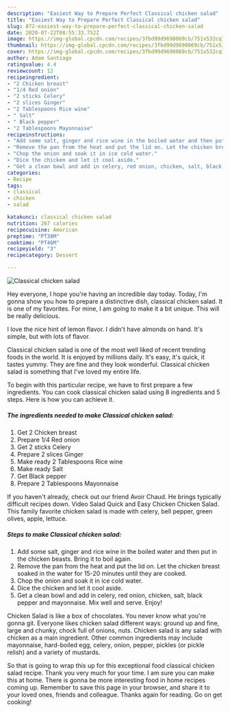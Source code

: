 ```yaml
---
description: "Easiest Way to Prepare Perfect Classical chicken salad"
title: "Easiest Way to Prepare Perfect Classical chicken salad"
slug: 872-easiest-way-to-prepare-perfect-classical-chicken-salad
date: 2020-07-22T08:55:33.752Z
image: https://img-global.cpcdn.com/recipes/3fbd99d9690069cb/751x532cq70/classical-chicken-salad-recipe-main-photo.jpg
thumbnail: https://img-global.cpcdn.com/recipes/3fbd99d9690069cb/751x532cq70/classical-chicken-salad-recipe-main-photo.jpg
cover: https://img-global.cpcdn.com/recipes/3fbd99d9690069cb/751x532cq70/classical-chicken-salad-recipe-main-photo.jpg
author: Adam Santiago
ratingvalue: 4.4
reviewcount: 12
recipeingredient:
- "2 Chicken breast"
- "1/4 Red onion"
- "2 sticks Celery"
- "2 slices Ginger"
- "2 Tablespoons Rice wine"
- " Salt"
- " Black pepper"
- "2 Tablespoons Mayonnaise"
recipeinstructions:
- "Add some salt, ginger and rice wine in the boiled water and then put in the chicken beasts. Bring it to boil again."
- "Remove the pan from the heat and put the lid on. Let the chicken breast soaked in the water for 15-20 minutes until they are cooked."
- "Chop the onion and soak it in ice cold water."
- "Dice the chicken and let it cool aside."
- "Get a clean bowl and add in celery, red onion, chicken, salt, black pepper and mayonnaise. Mix well and serve. Enjoy!"
categories:
- Recipe
tags:
- classical
- chicken
- salad

katakunci: classical chicken salad 
nutrition: 267 calories
recipecuisine: American
preptime: "PT38M"
cooktime: "PT46M"
recipeyield: "3"
recipecategory: Dessert

---
```



![Classical chicken salad](https://img-global.cpcdn.com/recipes/3fbd99d9690069cb/751x532cq70/classical-chicken-salad-recipe-main-photo.jpg)

Hey everyone, I hope you're having an incredible day today. Today, I'm gonna show you how to prepare a distinctive dish, classical chicken salad. It is one of my favorites. For mine, I am going to make it a bit unique. This will be really delicious.

I love the nice hint of lemon flavor. I didn&#39;t have almonds on hand. It&#39;s simple, but with lots of flavor.

Classical chicken salad is one of the most well liked of recent trending foods in the world. It is enjoyed by millions daily. It's easy, it's quick, it tastes yummy. They are fine and they look wonderful. Classical chicken salad is something that I've loved my entire life.


To begin with this particular recipe, we have to first prepare a few ingredients. You can cook classical chicken salad using 8 ingredients and 5 steps. Here is how you can achieve it.

<!--inarticleads1-->

##### The ingredients needed to make Classical chicken salad:

1. Get 2 Chicken breast
1. Prepare 1/4 Red onion
1. Get 2 sticks Celery
1. Prepare 2 slices Ginger
1. Make ready 2 Tablespoons Rice wine
1. Make ready  Salt
1. Get  Black pepper
1. Prepare 2 Tablespoons Mayonnaise


If you haven&#39;t already, check out our friend Avoir Chaud. He brings typically difficult recipes down. Video Salad Quick and Easy Chicken Chicken Salad. This family favorite chicken salad is made with celery, bell pepper, green olives, apple, lettuce. 

<!--inarticleads2-->

##### Steps to make Classical chicken salad:

1. Add some salt, ginger and rice wine in the boiled water and then put in the chicken beasts. Bring it to boil again.
1. Remove the pan from the heat and put the lid on. Let the chicken breast soaked in the water for 15-20 minutes until they are cooked.
1. Chop the onion and soak it in ice cold water.
1. Dice the chicken and let it cool aside.
1. Get a clean bowl and add in celery, red onion, chicken, salt, black pepper and mayonnaise. Mix well and serve. Enjoy!


Chicken Salad is like a box of chocolates. You never know what you&#39;re gonna git. Everyone likes chicken salad different ways: ground up and fine, large and chunky, chock full of onions, nuts. Chicken salad is any salad with chicken as a main ingredient. Other common ingredients may include mayonnaise, hard-boiled egg, celery, onion, pepper, pickles (or pickle relish) and a variety of mustards. 

So that is going to wrap this up for this exceptional food classical chicken salad recipe. Thank you very much for your time. I am sure you can make this at home. There is gonna be more interesting food in home recipes coming up. Remember to save this page in your browser, and share it to your loved ones, friends and colleague. Thanks again for reading. Go on get cooking!
